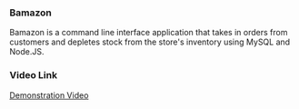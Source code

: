 ### Bamazon

Bamazon is a command line interface application that takes in orders from customers and depletes stock from the store's inventory using MySQL and Node.JS.

### Video Link

[Demonstration Video](https://youtube/qMbCiVYQLCU)